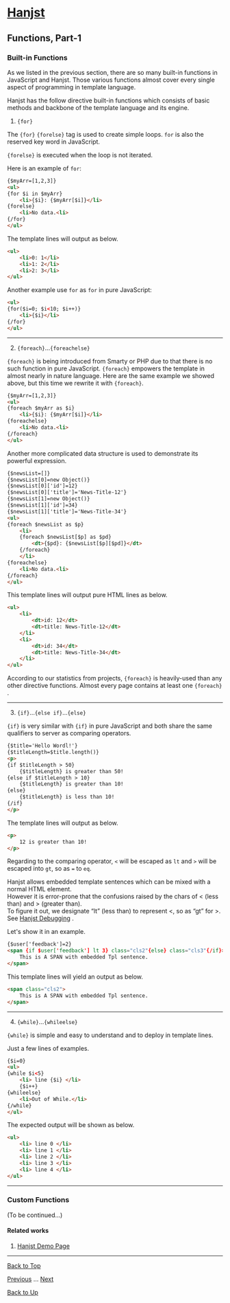 # [Hanjst](/hanjst/index)
## Functions, Part-1
### Built-in Functions

As we listed in the previous section, there are so many built-in functions in JavaScript and Hanjst. Those various functions almost cover every single aspect of programming in template language.

Hanjst has the follow directive built-in functions which consists of basic methods and backbone of the template language and its engine.

1. `{for}`

The `{for}` `{forelse}` tag is used to create simple loops. `for` is also the reserved key word in JavaScript.

`{forelse}` is executed when the loop is not iterated.

Here is an example of `for`:

```html
{$myArr=[1,2,3]}
<ul>
{for $i in $myArr}
	<li>{$i}: {$myArr[$i]}</li>
{forelse}
	<li>No data.<li>
{/for}
</ul>
```
The template lines will output as below.

```html
<ul>
    <li>0: 1</li>
    <li>1: 2</li>
    <li>2: 3</li>
</ul>
```
Another example use `for` as `for` in pure JavaScript:

```html
<ul>
{for($i=0; $i<10; $i++)}
	<li>{$i}</li>
{/for}
</ul>
```
---

2. `{foreach}`...`{foreachelse}`

`{foreach}` is being introduced from Smarty or PHP due to that there is no such function in pure JavaScript.
`{foreach}` empowers the template in almost nearly in nature language. Here are the same example we showed above, but this time we rewrite it with `{foreach}`.

```html
{$myArr=[1,2,3]}
<ul>
{foreach $myArr as $i}
	<li>{$i}: {$myArr[$i]}</li>
{foreachelse}
	<li>No data.<li>
{/foreach}
</ul>
```
Another more complicated data structure is used to demonstrate its powerful expression.


```html
{$newsList=[]}
{$newsList[0]=new Object()}
{$newsList[0]['id']=12}
{$newsList[0]['title']='News-Title-12'}
{$newsList[1]=new Object()}
{$newsList[1]['id']=34}
{$newsList[1]['title']='News-Title-34'}
<ul>
{foreach $newsList as $p}
	<li>
	{foreach $newsList[$p] as $pd}
		<dt>{$pd}: {$newsList[$p][$pd]}</dt>
	{/foreach}
	</li>
{foreachelse}
	<li>No data.<li>
{/foreach}
</ul>
```

This template lines will output pure HTML lines as below.

```html
<ul>
	<li>
		<dt>id: 12</dt>
		<dt>title: News-Title-12</dt>
	</li>
	<li>
		<dt>id: 34</dt>
		<dt>title: News-Title-34</dt>
	</li>
</ul>
```
According to our statistics from projects, `{foreach}` is heavily-used than any other directive functions. Almost every page contains at least one `{foreach}` .


---

3. `{if}`...`{else if}`...`{else}`

`{if}` is very similar with `{if}` in pure JavaScript and both share the same qualifiers to server as comparing operators.

```html
{$title='Hello Wordl!'}
{$titleLength=$title.length()}
<p>
{if $titleLength > 50}
	{$titleLength} is greater than 50!
{else if $titleLength > 10}
	{$titleLength} is greater than 10!
{else}
	{$titleLength} is less than 10!
{/if}
</p>
```

The template lines will output as below.

```html
<p>
	12 is greater than 10!
</p>
```

Regarding to the comparing operator, `<` will be escaped as `lt` and `>` will be escaped into `gt`, so as `=` to `eq`.

Hanjst allows embedded template sentences which can be mixed with a normal HTML element.  
However it is error-prone that the confusions raised by the chars of < (less than) and > (greater than).  
To figure it out, we designate “lt” (less than) to represent <, so as “gt” for >. See [Hanjst Debugging](/hanjst/hanjst-debug) .

Let's show it in an example.

```html
{$user['feedback']=2}
<span {if $user['feedback'] lt 3} class="cls2"{else} class="cls3"{/if}>
	This is A SPAN with embedded Tpl sentence.
</span>
```
This template lines will yield an output as below.

```html
<span class="cls2">
	This is A SPAN with embedded Tpl sentence.
</span>
```

---

4. `{while}`...`{whileelse}`

`{while}` is simple and easy to understand and to deploy in template lines.

Just a few lines of examples.

```html
{$i=0}
<ul>
{while $i<5}
	<li> line {$i} </li>
    {$i++}
{whileelse}
	<li>Out of While.</li>
{/while}
</ul>
```

The expected output will be shown as below.

```html
<ul>
	<li> line 0 </li>
	<li> line 1 </li>
	<li> line 2 </li>
	<li> line 3 </li>
	<li> line 4 </li>
</ul>
```

---

### Custom Functions

(To be continued...)


#### Related works

1. [Hanjst Demo Page](https://ufqi.com/dev/hanjst/)


----
[Back to Top](/hanjst/hanjst-function)

[Previous](./hanjst-variable) ... [Next](./hanjst-function-2)

[Back to Up](/hanjst/index)

<!--stackedit_data:
eyJoaXN0b3J5IjpbLTE4ODgwMTU4NTksMTY1OTQ0MTQ5Niw3Mj
I1NjQ3MDEsLTQ5ODk4OTk5NywtMTMxNzE1ODQwNiwtMTA3NzA4
MDkyMF19
-->